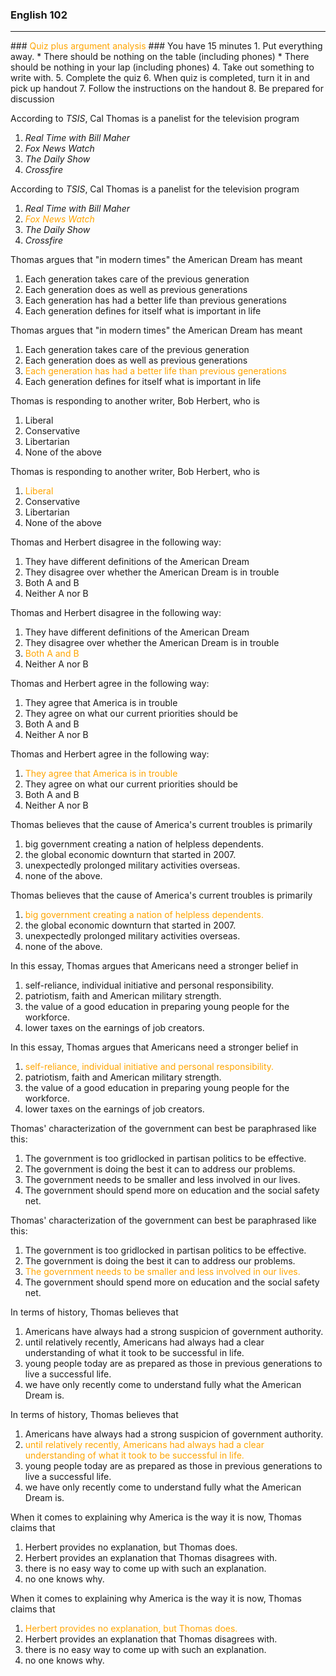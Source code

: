 ### English 102
<hr />
### <span style="color: orange;">Quiz plus argument analysis</span>
### You have 15 minutes
1. Put everything away.
 * There should be nothing on the table (including phones)
 * There should be nothing in your lap (including phones)
4. Take out something to write with.
5. Complete the quiz
6. When quiz is completed, turn it in and pick up handout
7. Follow the instructions on the handout
8. Be prepared for discussion


According to *TSIS*, Cal Thomas is a panelist for the television program

1. *Real Time with Bill Maher*
2. *Fox News Watch*
3. *The Daily Show*
4. *Crossfire*


According to *TSIS*, Cal Thomas is a panelist for the television program

1. *Real Time with Bill Maher*
2. <span style="color: orange;">*Fox News Watch*</span>
3. *The Daily Show*
4. *Crossfire*


Thomas argues that "in modern times" the American Dream has meant

1. Each generation takes care of the previous generation
2. Each generation does as well as previous generations
3. Each generation has had a better life than previous generations
4. Each generation defines for itself what is important in life


Thomas argues that "in modern times" the American Dream has meant

1. Each generation takes care of the previous generation
2. Each generation does as well as previous generations
3. <span style="color: orange;">Each generation has had a better life than previous generations</span>
4. Each generation defines for itself what is important in life


Thomas is responding to another writer, Bob Herbert, who is

1. Liberal
2. Conservative
3. Libertarian
4. None of the above


Thomas is responding to another writer, Bob Herbert, who is

1. <span style="color: orange;">Liberal</span>
2. Conservative
3. Libertarian
4. None of the above


Thomas and Herbert disagree in the following way:

1. They have different definitions of the American Dream
2. They disagree over whether the American Dream is in trouble
3. Both A and B
4. Neither A nor B


Thomas and Herbert disagree in the following way:

1. They have different definitions of the American Dream
2. They disagree over whether the American Dream is in trouble
3. <span style="color: orange;">Both A and B</span>
4. Neither A nor B


Thomas and Herbert agree in the following way:

1. They agree that America is in trouble
2. They agree on what our current priorities should be
3. Both A and B
4. Neither A nor B


Thomas and Herbert agree in the following way:

1. <span style="color: orange;">They agree that America is in trouble</span>
2. They agree on what our current priorities should be
3. Both A and B
4. Neither A nor B


Thomas believes that the cause of America's current troubles is primarily

1. big government creating a nation of helpless dependents.
2. the global economic downturn that started in 2007.
3. unexpectedly prolonged military activities overseas.
4. none of the above.


Thomas believes that the cause of America's current troubles is primarily

1. <span style="color: orange;">big government creating a nation of helpless dependents.</span>
2. the global economic downturn that started in 2007.
3. unexpectedly prolonged military activities overseas.
4. none of the above.


In this essay, Thomas argues that Americans need a stronger belief in

1. self-reliance, individual initiative and personal responsibility.
2. patriotism, faith and American military strength.
3. the value of a good education in preparing young people for the workforce.
4. lower taxes on the earnings of job creators.


In this essay, Thomas argues that Americans need a stronger belief in

1. <span style="color: orange;">self-reliance, individual initiative and personal responsibility.</span>
2. patriotism, faith and American military strength.
3. the value of a good education in preparing young people for the workforce.
4. lower taxes on the earnings of job creators.


Thomas' characterization of the government can best be paraphrased like this:

1. The government is too gridlocked in partisan politics to be effective.
2. The government is doing the best it can to address our problems.
3. The government needs to be smaller and less involved in our lives.
4. The government should spend more on education and the social safety net.


Thomas' characterization of the government can best be paraphrased like this:

1. The government is too gridlocked in partisan politics to be effective.
2. The government is doing the best it can to address our problems.
3. <span style="color: orange;">The government needs to be smaller and less involved in our lives.</span>
4. The government should spend more on education and the social safety net.


In terms of history, Thomas believes that

1. Americans have always had a strong suspicion of government authority.
2. until relatively recently, Americans had always had a clear understanding of what it took to be successful in life.
3. young people today are as prepared as those in previous generations to live a successful life.
4. we have only recently come to understand fully what the American Dream is.


In terms of history, Thomas believes that

1. Americans have always had a strong suspicion of government authority.
2. <span style="color: orange;">until relatively recently, Americans had always had a clear understanding of what it took to be successful in life.</span>
3. young people today are as prepared as those in previous generations to live a successful life.
4. we have only recently come to understand fully what the American Dream is.


When it comes to explaining why America is the way it is now, Thomas claims that

1. Herbert provides no explanation, but Thomas does.
2. Herbert provides an explanation that Thomas disagrees with.
3. there is no easy way to come up with such an explanation.
4. no one knows why.


When it comes to explaining why America is the way it is now, Thomas claims that

1. <span style="color: orange;">Herbert provides no explanation, but Thomas does.</span>
2. Herbert provides an explanation that Thomas disagrees with.
3. there is no easy way to come up with such an explanation.
4. no one knows why.
